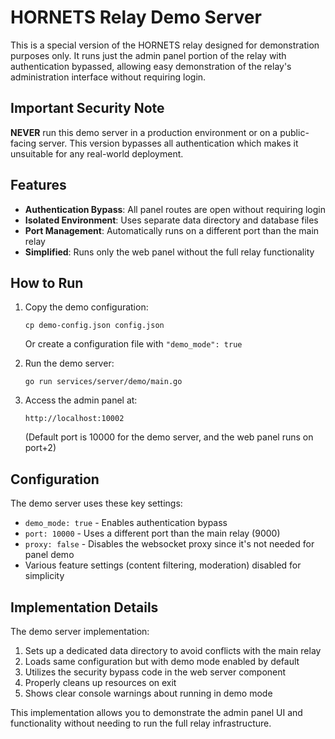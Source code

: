 # HORNETS Relay Demo Server

This is a special version of the HORNETS relay designed for demonstration purposes only. It runs just the admin panel portion of the relay with authentication bypassed, allowing easy demonstration of the relay's administration interface without requiring login.

## Important Security Note

**NEVER** run this demo server in a production environment or on a public-facing server. This version bypasses all authentication which makes it unsuitable for any real-world deployment.

## Features

- **Authentication Bypass**: All panel routes are open without requiring login
- **Isolated Environment**: Uses separate data directory and database files
- **Port Management**: Automatically runs on a different port than the main relay
- **Simplified**: Runs only the web panel without the full relay functionality

## How to Run

1. Copy the demo configuration:
   ```
   cp demo-config.json config.json
   ```
   Or create a configuration file with `"demo_mode": true`

2. Run the demo server:
   ```
   go run services/server/demo/main.go
   ```

3. Access the admin panel at:
   ```
   http://localhost:10002
   ```
   (Default port is 10000 for the demo server, and the web panel runs on port+2)

## Configuration

The demo server uses these key settings:

- `demo_mode: true` - Enables authentication bypass
- `port: 10000` - Uses a different port than the main relay (9000)
- `proxy: false` - Disables the websocket proxy since it's not needed for panel demo
- Various feature settings (content filtering, moderation) disabled for simplicity

## Implementation Details

The demo server implementation:

1. Sets up a dedicated data directory to avoid conflicts with the main relay
2. Loads same configuration but with demo mode enabled by default
3. Utilizes the security bypass code in the web server component
4. Properly cleans up resources on exit
5. Shows clear console warnings about running in demo mode

This implementation allows you to demonstrate the admin panel UI and functionality without needing to run the full relay infrastructure.
